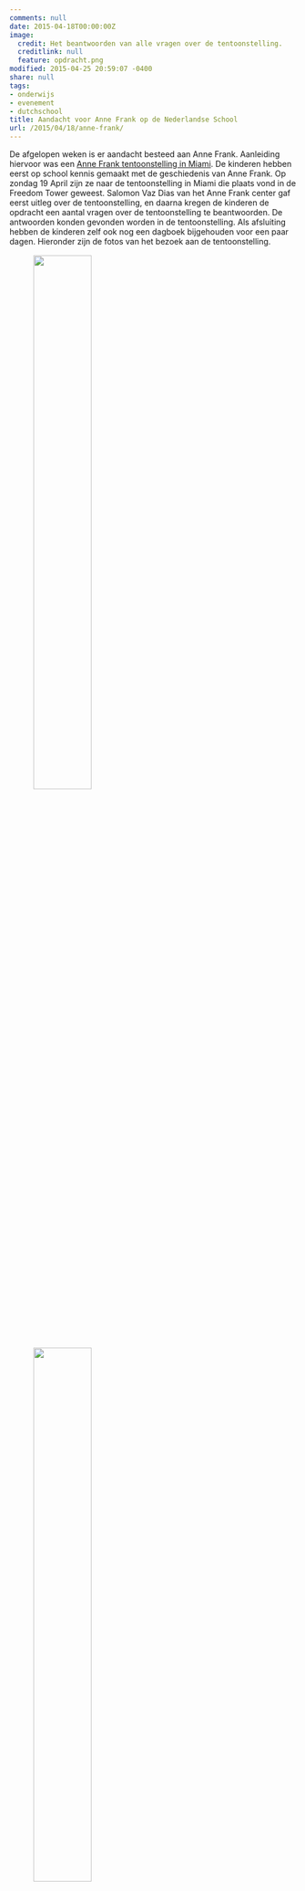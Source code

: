 ```yaml
---
comments: null
date: 2015-04-18T00:00:00Z
image:
  credit: Het beantwoorden van alle vragen over de tentoonstelling.
  creditlink: null
  feature: opdracht.png
modified: 2015-04-25 20:59:07 -0400
share: null
tags:
- onderwijs
- evenement
- dutchschool
title: Aandacht voor Anne Frank op de Nederlandse School
url: /2015/04/18/anne-frank/
---
```


De afgelopen weken is er aandacht besteed aan Anne Frank. Aanleiding hiervoor was een [Anne Frank tentoonstelling in Miami](http://www.mdcmoad.org/exhibitions/anne-frank.aspx). De kinderen hebben eerst op school kennis gemaakt met de geschiedenis van Anne Frank. Op zondag 19 April zijn ze naar de tentoonstelling in Miami die plaats vond in de Freedom Tower geweest. Salomon Vaz Dias van het Anne Frank center gaf eerst uitleg over de tentoonstelling, en daarna kregen de kinderen de opdracht een aantal vragen over de tentoonstelling te beantwoorden. De antwoorden konden gevonden worden in de tentoonstelling. Als afsluiting hebben de kinderen zelf ook nog een dagboek bijgehouden voor een paar dagen. Hieronder zijn de fotos van het bezoek aan de tentoonstelling. 

<div class="parent-container">
<figure class="third">
   <a href="/gallery/anne-frank-2015/IMG_1208.jpg"><img src="/gallery/anne-frank-2015/IMG_1208.jpg" style="margin:2px;width:49%"></a>
   <a href="/gallery/anne-frank-2015/IMG_1209.jpg"><img src="/gallery/anne-frank-2015/IMG_1209.jpg" style="margin:2px;width:49%"></a>
</figure> 
<figure class="half">
   <a href="/gallery/anne-frank-2015/IMG_1211.jpg"><img src="/gallery/anne-frank-2015/IMG_1211.jpg" style="margin:2px;width:49%"></a>
   <a href="/gallery/anne-frank-2015/IMG_1214.jpg"><img src="/gallery/anne-frank-2015/IMG_1214.jpg" style="margin:2px;width:49%"></a>
   <figcaption align="center" style="margin-bottom:10px;padding-top:1px">Werkbladen invullen</figcaption>
</figure> 


<figure class="half">
   <a href="/gallery/anne-frank-2015/IMG_1213.jpg"><img src="/gallery/anne-frank-2015/IMG_1213.jpg" style="margin:2px;width:49%"></a>
   <a href="/gallery/anne-frank-2015/IMG_1215.jpg"><img src="/gallery/anne-frank-2015/IMG_1215.jpg" style="margin:2px;width:49%"></a>
   <figcaption align="center" style="margin-bottom:10px;padding-top:1px">Uitleg over de geschiedenis van Anne Frank</figcaption>
</figure> 



<figure class="third">
   <a href="/gallery/anne-frank-2015/IMG_1216.jpg"><img src="/gallery/anne-frank-2015/IMG_1216.jpg" style="margin:2px;width:32%"></a>
   <a href="/gallery/anne-frank-2015/IMG_1217.jpg"><img src="/gallery/anne-frank-2015/IMG_1217.jpg" style="margin:2px;width:32%"></a>
   <a href="/gallery/anne-frank-2015/IMG_1218.jpg"><img src="/gallery/anne-frank-2015/IMG_1218.jpg" style="margin:2px;width:32%"></a>
</figure> 
<figure class="third">
   <a href="/gallery/anne-frank-2015/IMG_1219.jpg"><img src="/gallery/anne-frank-2015/IMG_1219.jpg" style="margin:2px;width:32%"></a>
   <a href="/gallery/anne-frank-2015/IMG_1221.jpg"><img src="/gallery/anne-frank-2015/IMG_1221.jpg" style="margin:2px;width:32%"></a>
   <a href="/gallery/anne-frank-2015/IMG_1223.jpg"><img src="/gallery/anne-frank-2015/IMG_1223.jpg" style="margin:2px;width:32%"></a>
   <figcaption align="center" style="margin-bottom:10px;padding-top:1px">De tentoonstelling</figcaption>
</figure> 


</div>
<script>

$('.parent-container').magnificPopup({
  delegate: 'a', // child items selector, by clicking on it popup will open
  type: 'image'
  // other options
});
</script>
